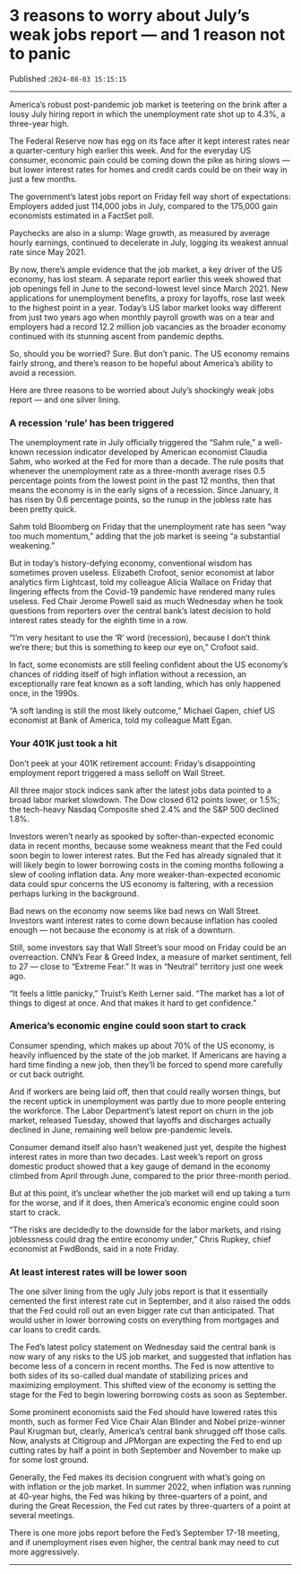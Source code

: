 # 3 reasons to worry about July’s weak jobs report — and 1 reason not to panic

Published :`2024-08-03 15:15:15`

---

America’s robust post-pandemic job market is teetering on the brink after a lousy July hiring report in which the unemployment rate shot up to 4.3%, a three-year high.

The Federal Reserve now has egg on its face after it kept interest rates near a quarter-century high earlier this week. And for the everyday US consumer, economic pain could be coming down the pike as hiring slows — but lower interest rates for homes and credit cards could be on their way in just a few months.

The government’s latest jobs report on Friday fell way short of expectations: Employers added just 114,000 jobs in July, compared to the 175,000 gain economists estimated in a FactSet poll. ﻿

Paychecks are also in a slump: Wage growth, as measured by average hourly earnings, continued to decelerate in July, logging its weakest annual rate since May 2021.

By now, there’s ample evidence that the job market, a key driver of the US economy, has lost steam. A separate report earlier this week showed that job openings fell in June to the second-lowest level since March 2021. New applications for unemployment benefits, a proxy for layoffs, rose last week to the highest point in a year. Today’s US labor market looks way different from just two years ago when monthly payroll growth was on a tear and employers had a record 12.2 million job vacancies as the broader economy continued with its stunning ascent from pandemic depths.

So, should you be worried? Sure. But don’t panic. The US economy remains fairly strong, and there’s reason to be hopeful about America’s ability to avoid a recession.

Here are three reasons to be worried about July’s shockingly weak jobs report — and one silver lining.

### A recession ‘rule’ has been triggered

The unemployment rate in July officially triggered the “Sahm rule,” a well-known recession indicator developed by American economist Claudia Sahm, who worked at the Fed for more than a decade. The rule posits that whenever the unemployment rate as a three-month average rises 0.5 percentage points from the lowest point in the past 12 months, then that means the economy is in the early signs of a recession. Since January, it has risen by 0.6 percentage points, so the runup in the jobless rate has been pretty quick.

Sahm told Bloomberg on Friday that the unemployment rate has seen “way too much momentum,” adding that the job market is seeing “a substantial weakening.”

But in today’s history-defying economy, conventional wisdom has sometimes proven useless. Elizabeth Crofoot, senior economist at labor analytics firm Lightcast, told my colleague Alicia Wallace on Friday that lingering effects from the Covid-19 pandemic have rendered many rules useless. Fed Chair Jerome Powell said as much Wednesday when he took questions from reporters over the central bank’s latest decision to hold interest rates steady for the eighth time in a row.

“I’m very hesitant to use the ‘R’ word (recession), because I don’t think we’re there; but this is something to keep our eye on,” Crofoot said.

In fact, some economists are still feeling confident about the US economy’s chances of ridding itself of high inflation without a recession, an exceptionally rare feat known as a soft landing, which has only happened once, in the 1990s.

“A soft landing is still the most likely outcome,” Michael Gapen, chief US economist at Bank of America, told my colleague Matt Egan.

### Your 401K just took a hit

Don’t peek at your 401K retirement account: Friday’s disappointing employment report triggered a mass selloff on Wall Street.

All three major stock indices sank after the latest jobs data pointed to a broad labor market slowdown. The Dow closed 612 points lower, or 1.5%; the tech-heavy Nasdaq Composite shed 2.4% and the S&P 500 declined 1.8%.

Investors weren’t nearly as spooked by softer-than-expected economic data in recent months, because some weakness meant that the Fed could soon begin to lower interest rates. But the Fed has already signaled that it will likely begin to lower borrowing costs in the coming months following a slew of cooling inflation data. Any more weaker-than-expected economic data could spur concerns the US economy is faltering, with a recession perhaps lurking in the background.

Bad news on the economy now seems like bad news on Wall Street. Investors want interest rates to come down because inflation has cooled enough — not because the economy is at risk of a downturn.

Still, some investors say that Wall Street’s sour mood on Friday could be an overreaction. CNN’s Fear & Greed Index, a measure of market sentiment, fell to 27 — close to “Extreme Fear.” It was in “Neutral” territory just one week ago.

“It feels a little panicky,” Truist’s Keith Lerner said. “The market has a lot of things to digest at once. And that makes it hard to get confidence.”

### America’s economic engine could soon start to crack

Consumer spending, which makes up about 70% of the US economy, is heavily influenced by the state of the job market. If Americans are having a hard time finding a new job, then they’ll be forced to spend more carefully or cut back outright.

And if workers are being laid off, then that could really worsen things, but the recent uptick in unemployment was partly due to more people entering the workforce. The Labor Department’s latest report on churn in the job market, released Tuesday, showed that layoffs and discharges actually declined in June, remaining well below pre-pandemic levels.

Consumer demand itself also hasn’t weakened just yet, despite the highest interest rates in more than two decades. Last week’s report on gross domestic product showed that a key gauge of demand in the economy climbed from April through June, compared to the prior three-month period.

But at this point, it’s unclear whether the job market will end up taking a turn for the worse, and if it does, then America’s economic engine could soon start to crack.

“The risks are decidedly to the downside for the labor markets, and rising joblessness could drag the entire economy under,” Chris Rupkey, chief economist at FwdBonds, said in a note Friday.

### At least interest rates will be lower soon

The one silver lining from the ugly July jobs report is that it essentially cemented the first interest rate cut in September, and it also raised the odds that the Fed could roll out an even bigger rate cut than anticipated. That would usher in lower borrowing costs on everything from mortgages and car loans to credit cards.

The Fed’s latest policy statement on Wednesday said the central bank is now wary of any risks to the US job market, and suggested that inflation has become less of a concern in recent months. The Fed is now attentive to both sides of its so-called dual mandate of stabilizing prices and maximizing employment. This shifted view of the economy is setting the stage for the Fed to begin lowering borrowing costs as soon as September.

Some prominent economists said the Fed should have lowered rates this month, such as former Fed Vice Chair Alan Blinder and Nobel prize-winner Paul Krugman but, clearly, America’s central bank shrugged off those calls. Now, analysts at Citigroup and JPMorgan are expecting the Fed to end up cutting rates by half a point in both September and November to make up for some lost ground.

Generally, the Fed makes its decision congruent with what’s going on with inflation or the job market. In summer 2022, when inflation was running at 40-year highs, the Fed was hiking by three-quarters of a point, and during the Great Recession, the Fed cut rates by three-quarters of a point at several meetings.

There is one more jobs report before the Fed’s September  17-18 meeting, and if unemployment rises even higher, the central bank  may need to cut more aggressively.

---

